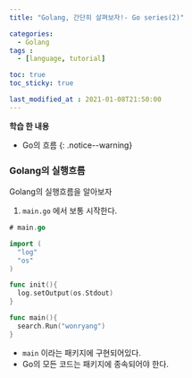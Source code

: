```yaml
---
title: "Golang, 간단히 살펴보자!- Go series(2)"

categories:
  - Golang
tags :
  - [language, tutorial]

toc: true
toc_sticky: true

last_modified_at : 2021-01-08T21:50:00
---
```


**학습 한 내용**
- Go의 흐름
{: .notice--warning}

### Golang의 실행흐름
Golang의 실행흐름을 알아보자  
1. `main.go` 에서 보통 시작한다.
  ```go
  # main.go

  import (
    "log"
    "os"
  )

  func init(){
    log.setOutput(os.Stdout)
  }

  func main(){
    search.Run("wonryang")
  }
  ```
  - `main` 이라는 패키지에 구현되어있다.
  - Go의 모든 코드는 패키지에 종속되어야 한다.

  
  